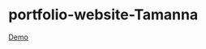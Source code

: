 # portfolio-website-Tamanna

<a href="https://tamannatrine.github.io/portfolio-website-Tamanna.github.io/">
  Demo
  </a>

